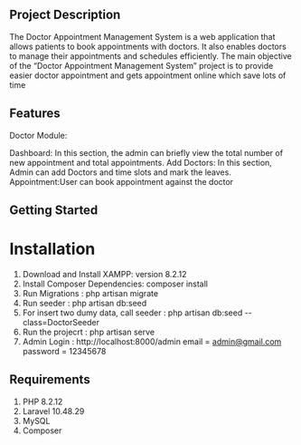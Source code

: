 ## Project Description
The Doctor Appointment Management System is a web application that allows patients to book appointments with doctors. It also enables doctors to manage their appointments and schedules efficiently. The main objective of the “Doctor Appointment Management System” project is to provide easier doctor appointment and gets appointment online which save lots of time

## Features

Doctor Module:

Dashboard: In this section, the admin can briefly view the total number of new appointment and total  appointments.
Add Doctors: In this section, Admin can add Doctors and time slots and mark the leaves. 
Appointment:User can book appointment against the doctor

## Getting Started

# Installation

1) Download and Install XAMPP: version 8.2.12
2) Install Composer Dependencies: composer install
3) Run Migrations : php artisan migrate
4) Run seeder : php artisan db:seed
5) For insert two dumy data, call seeder :  php artisan db:seed --class=DoctorSeeder
6) Run the projecrt : php artisan serve 
7) Admin Login : http://localhost:8000/admin
   email = admin@gmail.com
   password = 12345678

## Requirements
1) PHP 8.2.12
2) Laravel 10.48.29
3) MySQL
4) Composer
